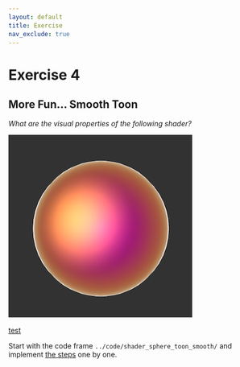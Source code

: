 ```yaml
---
layout: default
title: Exercise
nav_exclude: true
---
```



# Exercise 4

## More Fun... Smooth Toon

*What are the visual properties of the following shader?*

![sphere_toon](../img/npr_shading_01.png)

<!-- 
* Flat shading
* Step function for diffuse shading
* Outline
* Small light highlight
* Outline around highlight 
-->

[test](../code/shader_sphere_toon_smooth/index.html)

Start with the  code frame `../code/shader_sphere_toon_smooth/` and implement [the steps](../code/shader_sphere_toon/sphere_toon_steps.md) one by one.
